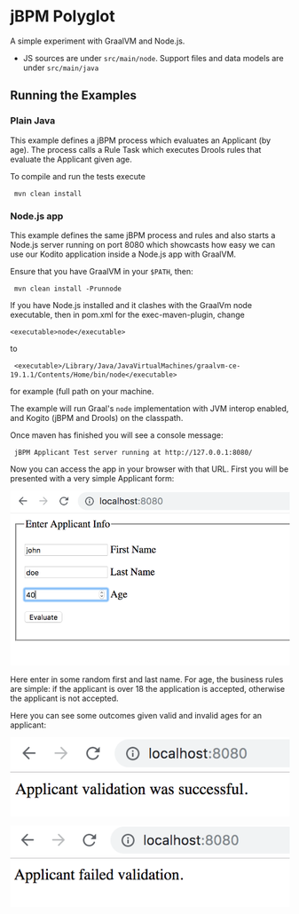 # jBPM Polyglot

A simple experiment with GraalVM and Node.js.

-   JS sources are under `src/main/node`. Support files and data models
    are under `src/main/java`

## Running the Examples

### Plain Java

This example defines a jBPM process which evaluates an Applicant (by age).
The process calls a Rule Task which executes Drools rules that evaluate the
Applicant given age.

To compile and run the tests execute

```
 mvn clean install
```

### Node.js app

This example defines the same jBPM process and rules and also starts a Node.js
server running on port 8080 which showcasts how easy we can use our Kodito
application inside a Node.js app with GraalVM.

Ensure that you have GraalVM in your `$PATH`, then:

```
 mvn clean install -Prunnode
```

If you have Node.js installed and it clashes with the GraalVm node executable, then
in pom.xml for the exec-maven-plugin, change

```
<executable>node</executable>
```

to

```
 <executable>/Library/Java/JavaVirtualMachines/graalvm-ce-19.1.1/Contents/Home/bin/node</executable>
```

for example (full path on your machine.

The example will run Graal's `node` implementation with JVM interop enabled,
and Kogito (jBPM and Drools) on the classpath.

Once maven has finished you will see a console message:

```
 jBPM Applicant Test server running at http://127.0.0.1:8080/
```

Now you can access the app in your browser with that URL.
First you will be presented with a very simple Applicant form:

![Applicant form](img/applicantform.png)

Here enter in some random first and last name. For age, the business rules are simple:
if the applicant is over 18 the application is accepted, otherwise the applicant is not accepted.

Here you can see some outcomes given valid and invalid ages for an applicant:

![Applicant success](img/applicantsuccess.png)

![Applicant fail](img/applicantfail.png)
